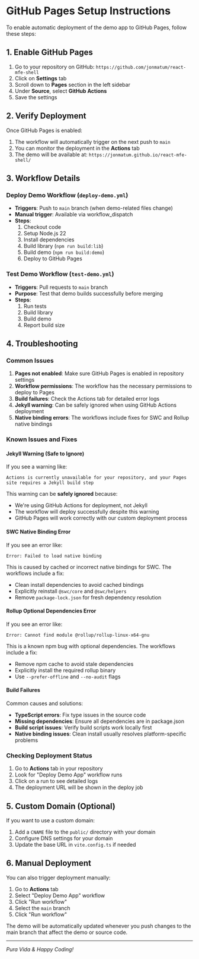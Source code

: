 # GitHub Pages Setup Instructions

To enable automatic deployment of the demo app to GitHub Pages, follow these steps:

## 1. Enable GitHub Pages

1. Go to your repository on GitHub: `https://github.com/jonmatum/react-mfe-shell`
2. Click on **Settings** tab
3. Scroll down to **Pages** section in the left sidebar
4. Under **Source**, select **GitHub Actions**
5. Save the settings

## 2. Verify Deployment

Once GitHub Pages is enabled:

1. The workflow will automatically trigger on the next push to `main`
2. You can monitor the deployment in the **Actions** tab
3. The demo will be available at: `https://jonmatum.github.io/react-mfe-shell/`

## 3. Workflow Details

### Deploy Demo Workflow (`deploy-demo.yml`)
- **Triggers**: Push to `main` branch (when demo-related files change)
- **Manual trigger**: Available via workflow_dispatch
- **Steps**:
  1. Checkout code
  2. Setup Node.js 22
  3. Install dependencies
  4. Build library (`npm run build:lib`)
  5. Build demo (`npm run build:demo`)
  6. Deploy to GitHub Pages

### Test Demo Workflow (`test-demo.yml`)
- **Triggers**: Pull requests to `main` branch
- **Purpose**: Test that demo builds successfully before merging
- **Steps**:
  1. Run tests
  2. Build library
  3. Build demo
  4. Report build size

## 4. Troubleshooting

### Common Issues

1. **Pages not enabled**: Make sure GitHub Pages is enabled in repository settings
2. **Workflow permissions**: The workflow has the necessary permissions to deploy to Pages
3. **Build failures**: Check the Actions tab for detailed error logs
4. **Jekyll warning**: Can be safely ignored when using GitHub Actions deployment
5. **Native binding errors**: The workflows include fixes for SWC and Rollup native bindings

### Known Issues and Fixes

#### Jekyll Warning (Safe to Ignore)
If you see a warning like:
```
Actions is currently unavailable for your repository, and your Pages site requires a Jekyll build step
```

This warning can be **safely ignored** because:
- We're using GitHub Actions for deployment, not Jekyll
- The workflow will deploy successfully despite this warning
- GitHub Pages will work correctly with our custom deployment process

#### SWC Native Binding Error
If you see an error like:
```
Error: Failed to load native binding
```

This is caused by cached or incorrect native bindings for SWC. The workflows include a fix:
- Clean install dependencies to avoid cached bindings
- Explicitly reinstall `@swc/core` and `@swc/helpers`
- Remove `package-lock.json` for fresh dependency resolution

#### Rollup Optional Dependencies Error
If you see an error like:
```
Error: Cannot find module @rollup/rollup-linux-x64-gnu
```

This is a known npm bug with optional dependencies. The workflows include a fix:
- Remove npm cache to avoid stale dependencies
- Explicitly install the required rollup binary
- Use `--prefer-offline` and `--no-audit` flags

#### Build Failures
Common causes and solutions:
- **TypeScript errors**: Fix type issues in the source code
- **Missing dependencies**: Ensure all dependencies are in package.json
- **Build script issues**: Verify build scripts work locally first
- **Native binding issues**: Clean install usually resolves platform-specific problems

### Checking Deployment Status

1. Go to **Actions** tab in your repository
2. Look for "Deploy Demo App" workflow runs
3. Click on a run to see detailed logs
4. The deployment URL will be shown in the deploy job

## 5. Custom Domain (Optional)

If you want to use a custom domain:

1. Add a `CNAME` file to the `public/` directory with your domain
2. Configure DNS settings for your domain
3. Update the base URL in `vite.config.ts` if needed

## 6. Manual Deployment

You can also trigger deployment manually:

1. Go to **Actions** tab
2. Select "Deploy Demo App" workflow
3. Click "Run workflow"
4. Select the `main` branch
5. Click "Run workflow"

The demo will be automatically updated whenever you push changes to the main branch that affect the demo or source code.

---

*Pura Vida & Happy Coding!*
